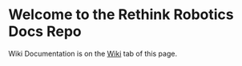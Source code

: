 Welcome to the Rethink Robotics Docs Repo
========

Wiki Documentation is on the [Wiki](https://github.com/RethinkRobotics/sdk_docs_archive/wiki) tab of this page.

